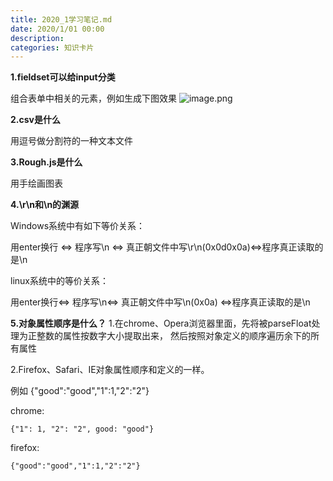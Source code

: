 ```yaml
---
title: 2020_1学习笔记.md
date: 2020/1/01 00:00
description:
categories: 知识卡片
---
```


**1.fieldset可以给input分类**

组合表单中相关的元素，例如生成下图效果
![image.png](http://images.scar.site/WEBRESOURCE7c4bd62cfa6d83ea9680c095b16c93ca.png)

**2.csv是什么**

用逗号做分割符的一种文本文件

**3.Rough.js是什么**

用手绘画图表

**4.\r\n和\n的渊源**

Windows系统中有如下等价关系：

用enter换行   <=> 程序写\n <=> 真正朝文件中写\r\n(0x0d0x0a)<=>程序真正读取的是\n


linux系统中的等价关系：

用enter换行<=> 程序写\n<=> 真正朝文件中写\n(0x0a) <=>程序真正读取的是\n


**5.对象属性顺序是什么？**
1.在chrome、Opera浏览器里面，先将被parseFloat处理为正整数的属性按数字大小提取出来，
然后按照对象定义的顺序遍历余下的所有属性

2.Firefox、Safari、IE对象属性顺序和定义的一样。

例如 {"good":"good","1":1,"2":"2"}

chrome:

```{"1": 1, "2": "2", good: "good"}```

firefox:

```{"good":"good","1":1,"2":"2"}```


